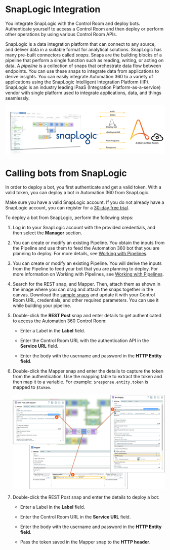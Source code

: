# SnapLogic Integration

You integrate SnapLogic with the Control Room and deploy bots. Authenticate yourself to access a Control Room and then deploy or perform other operations by using various Control Room APIs.

SnapLogic is a data integration platform that can connect to any source, and deliver data in a suitable format for analytical solutions. SnapLogic has many pre-built connectors called *snaps*. Snaps are the building blocks of a pipeline that perform a single function such as reading, writing, or acting on data. A *pipeline* is a collection of snaps that orchestrate data flow between endpoints. You can use these snaps to integrate data from applications to derive insights. You can easily integrate Automation 360 to a variety of applications using the SnapLogic Intelligent Integration Platform \(IIP\). SnapLogic is an industry leading iPaaS \(Integration Platform-as-a-service\) vendor with single platform used to integrate applications, data, and things seamlessly.

![SnapLogic and A360 Integratoin](image/Snaplogic-A360-Integration.png)

# Calling  bots from SnapLogic

In order to deploy a bot, you first authenticate and get a valid token. With a valid token, you can deploy a bot in Automation 360 from SnapLogic.

Make sure you have a valid SnapLogic account. If you do not already have a SnapLogic account, you can register for a [30-day free trial](https://www.snaplogic.com/free-trial-agilisium).

To deploy a bot from SnapLogic, perform the following steps:

1.  Log in to your SnapLogic account with the provided credentials, and then select the **Manager** section.

2.  You can create or modify an existing Pipeline. You obtain the inputs from the Pipeline and use them to feed the Automation 360 bot that you are planning to deploy. For more details, see [Working with Pipelines](https://docs-snaplogic.atlassian.net/wiki/spaces/SD/pages/1439001/Working+with+Pipelines).

2.  You can create or modify an existing Pipeline. You will derive the inputs from the Pipeline to feed your  bot that you are planning to deploy. For more information on Working with Pipelines, see [Working with Pipelines](https://docs-snaplogic.atlassian.net/wiki/spaces/SD/pages/1439001/Working+with+Pipelines).

3.  Search for the REST snap, and Mapper. Then, attach them as shown in the image where you can drag and attach the snaps together in the canvas.
Download the [sample snaps](sample/NM-pipeline-0_2022_11_15.slp) and update it with your Control Room URL, credentials, and other required parameters. You can use it while building your pipeline.

4.  Double-click the **REST Post** snap and enter details to get authenticated to access the Automation 360 Control Room:

    *  Enter a Label in the **Label** field.

    *  Enter the Control Room URL with the authentication API in the **Service URL** field.

    *  Enter the body with the username and password in the **HTTP Entity field**.

5.  Double-click the Mapper snap and enter the details to capture the token from the authentication. Use the mapping table to extract the token and then map it to a variable. For example: `$response.entity.token` is mapped to `$token`.

    ![SnapLogic Integration](image/SnapLogic-description.png)

6.  Double-click the REST Post snap and enter the details to deploy a bot:

    *  Enter a Label in the **Label** field.

    *  Enter the Control Room URL in the **Service URL** field.

    *  Enter the body with the username and password in the **HTTP Entity field**.

    *  Pass the token saved in the Mapper snap to the **HTTP header**.